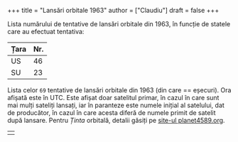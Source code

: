 +++
title = "Lansări orbitale 1963"
author = ["Claudiu"]
draft = false
+++

Lista numărului de tentative de lansări orbitale din 1963, în funcție de statele care au efectuat tentativa:

| Țara | Nr. |
|------|-----|
| US   | 46  |
| SU   | 23  |

Lista celor `69` tentative de lansări orbitale din 1963 (din care == eșecuri). Ora afișată este în UTC. Este afișat doar satelitul primar, în cazul în care sunt mai mulți sateliți lansați, iar în paranteze este numele inițial al satelului, dat de producător, în cazul în care acesta diferă de numele primit de satelit după lansare. Pentru _Ținta_ orbitală, detalii găsiți pe [site-ul planet4589.org](https://planet4589.org/space/log/orbcat.html).

|  |
|--|
|  |